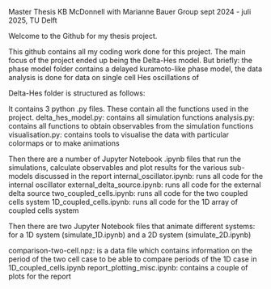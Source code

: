 Master Thesis KB McDonnell with Marianne Bauer Group sept 2024 - juli 2025, TU Delft

Welcome to the Github for my thesis project. 

This github contains all my coding work done for this project. The main focus of the project ended up being the Delta-Hes model. 
But briefly: the phase model folder contains a delayed kuramoto-like phase model, the data analysis is done for data on single cell Hes oscillations of 

Delta-Hes folder is structured as follows: 

It contains 3 python .py files. These contain all the functions used in the project. 
delta_hes_model.py: contains all simulation functions
analysis.py: contains all functions to obtain observables from the simulation functions
visualisation.py: contains tools to visualise the data with particular colormaps or to make animations

Then there are a number of Jupyter Notebook .ipynb files that run the simulations, calculate observables and plot results for the various sub-models discussed in the report
internal_oscillator.ipynb: runs all code for the internal oscillator
external_delta_source.ipynb: runs all code for the external delta source
two_coupled_cells.ipynb: runs all code for the two coupled cells system
1D_coupled_cells.ipynb: runs all code for the 1D array of coupled cells system 

Then there are two Jupyter Notebook files that animate different systems: for a 1D system (simulate_1D.ipynb) and a 2D system (simulate_2D.ipynb)

comparison-two-cell.npz: is a data file which contains information on the period of the two cell case to be able to compare periods of the 1D case in 1D_coupled_cells.ipynb
report_plotting_misc.ipynb: contains a couple of plots for the report
